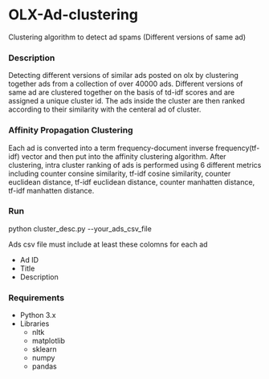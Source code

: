 # OLX-Ad-clustering
Clustering algorithm to detect ad spams (Different versions of same ad)

### Description
Detecting different versions of similar ads posted on olx by clustering together ads from a collection of over 40000 ads. Different versions of same ad are clustered together on the basis of td-idf scores and are assigned a unique cluster id. The ads inside the cluster are then ranked according to their similarity with the centeral ad of cluster.

### Affinity Propagation Clustering
Each ad is converted into a term frequency-document inverse frequency(tf-idf) vector and then put into the affinity clustering algorithm.
After clustering, intra cluster ranking of ads is performed using 6 different metrics including counter consine similarity, tf-idf cosine similarity, counter euclidean distance, tf-idf euclidean distance, counter manhatten distance, tf-idf manhatten distance.

### Run
python cluster_desc.py --your_ads_csv_file  
  
Ads csv file must include at least these colomns for each ad
- Ad ID
- Title
- Description

### Requirements
- Python 3.x
- Libraries
  - nltk
  - matplotlib
  - sklearn
  - numpy
  - pandas

